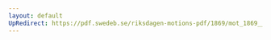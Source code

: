 ```yaml
---
layout: default
UpRedirect: https://pdf.swedeb.se/riksdagen-motions-pdf/1869/mot_1869__ak__00053/mot_1869__ak__00053_003.pdf
---
```

